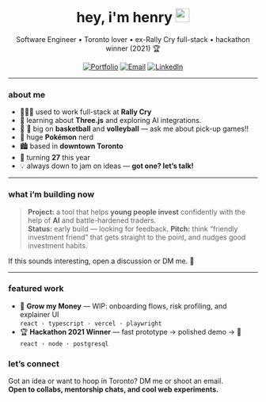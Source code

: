 


<h1 align="center">hey, i'm henry <img src="https://media.giphy.com/media/hvRJCLFzcasrR4ia7z/giphy.gif" width="28" height="28" alt="wave"></h1>

<p align="center">
  Software Engineer • Toronto lover • ex-Rally Cry full-stack • hackathon winner (2021) 🏆
</p>

<p align="center">
  <a href="https://henry-ngan.com"><img alt="Portfolio" src="https://img.shields.io/badge/Portfolio-henry--ngan.com-0ea5e9?style=for-the-badge&logo=vercel&logoColor=white"></a>
  <a href="mailto:henrynganwork@gmail.com"><img alt="Email" src="https://img.shields.io/badge/Email-henrynganwork%40gmail.com-c14438?style=for-the-badge&logo=gmail&logoColor=white"></a>
  <a href="https://www.linkedin.com/in/henryngan"><img alt="LinkedIn" src="https://img.shields.io/badge/LinkedIn-henryngan-0a66c2?style=for-the-badge&logo=linkedin&logoColor=white"></a>
</p>

---

### about me

- 🧑🏽‍💻 used to work full-stack at **Rally Cry** 
- 🧠 learning about **Three.js** and exploring AI integrations.
- 🏀 🏐 big on **basketball** and **volleyball** — ask me about pick-up games!!
- 🎒 huge **Pokémon** nerd
- 🏙️ based in **downtown Toronto**
- 🎂 turning **27** this year
- 💡 always down to jam on ideas — **got one? let’s talk!**

---

### what i’m building now

> **Project:** a tool that helps **young people invest** confidently with the help of **AI** and battle-hardened traders.  
> **Status:** early build — looking for feedback.
> **Pitch:** think “friendly investment friend” that gets straight to the point, and nudges good investment habits.

If this sounds interesting, open a discussion or DM me. 🤝

---

### featured work

<!-- Replace repo names after you pin or create them -->
- 🧭 **Grow my Money** — WIP: onboarding flows, risk profiling, and explainer UI  
  `react · typescript · vercel · playwright`
- 🏆 **Hackathon 2021 Winner** — fast prototype → polished demo → 🥇  
  `react · node · postgresql`



### let’s connect

Got an idea or want to hoop in Toronto? DM me or shoot an email.  
<strong>Open to collabs, mentorship chats, and cool web experiments.</strong>
